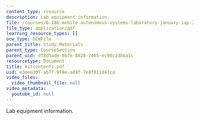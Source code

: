 ```yaml
---
content_type: resource
description: Lab equipment information.
file: /courses/6-186-mobile-autonomous-systems-laboratory-january-iap-2005/e3eea307ab7f9f8ead4f7e8f811d41ca_kitcontents.pdf
file_type: application/pdf
learning_resource_types: []
ocw_type: OCWFile
parent_title: Study Materials
parent_type: CourseSection
parent_uid: df8d5ade-86fe-8828-7465-ec98c13bba1c
resourcetype: Document
title: kitcontents.pdf
uid: e3eea307-ab7f-9f8e-ad4f-7e8f811d41ca
video_files:
  video_thumbnail_file: null
video_metadata:
  youtube_id: null
---
```

Lab equipment information.

